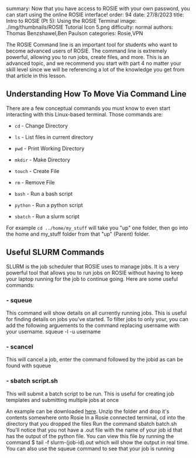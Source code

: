 summary: Now that you have access to ROSIE with your own password, you can start using the online ROSIE interface!
order: 94
date: 27/8/2023
title: Intro to ROSIE (Pt 5): Using the ROSIE Terminal
image: ./img/thumbnails/ROSIE Tutorial Icon 5.png
difficulty: normal
authors: Thomas Benzshawel,Ben Paulson
categories: Rosie,VPN


The ROSIE Command line is an important tool for students who want to become advanced users of ROSIE. The command line is extremely powerful, allowing you to run jobs, create files, and more. This is an advanced topic, and we recommend you start with part 4 no matter your skill level since we will be referencing a lot of the knowledge you get from that article in this lesson.

## Understanding How To Move Via Command Line
There are a few conceptual commands you must know to even start interacting with this Linux-based terminal. Those commands are:

- `cd` - Change Directory
- `ls` - List files in current directory
- `pwd` - Print Working Directory
- `mkdir` - Make Directory
- `touch` - Create File
- `rm` - Remove File

- `bash` - Run a bash script
- `python` - Run a python script
- `sbatch` - Run a slurm script

For example `cd ../home/my_stuff` will take you "up" one folder, then go into the home and my_stuff folder from that "up" (Parent) folder.

## Useful SLURM Commands
SLURM is the job scheduler that ROSIE uses to manage jobs. It is a very powerful tool that allows you to run jobs on ROSIE without having to keep your laptop running for the job to continue going. Here are some useful commands:

### - squeue
This command will show details on all currently running jobs.
This is useful for finding details on jobs you've started.
To filter jobs to only your, you can add the following arguements to the command replacing username with your username.
squeue -l -u username

### - scancel <jobid>
This will cancel a job, enter the command followed by the jobid as can be found with squeue 

### - sbatch script.sh
This will submit a batch script to be run. This is useful for creating job templates and submitting multiple jobs at once

An example can be downloaded [here](https://drive.google.com/file/d/1Nu-_6Oa1_iZV2gFkuhSLheB7cEtXfEmM/view?usp=sharing).
Unzip the folder and drop it's contents somewhere onto Rosie
In a Rosie connected terminal, cd into the directory that you dropped the files
Run the command sbatch batch.sh
You'll notice that you not have a .out file with the name of your job id that has the output of the python file.
You can view this file by running the command $ tail -f slurm-(job-id).out which will show the output in real time.
You can also use the squeue command to see that your job is running
